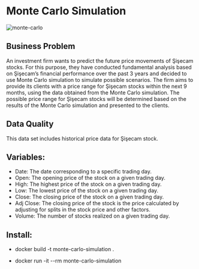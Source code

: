 # Monte Carlo Simulation

![monte-carlo](https://user-images.githubusercontent.com/111612847/228836535-11324c4b-049d-42eb-bf4d-6c7f24125c6e.png)

## Business Problem
An investment firm wants to predict the future price movements of Şişecam stocks. For this purpose, they have conducted fundamental analysis based on Şişecam’s financial performance over the past 3 years and decided to use Monte Carlo simulation to simulate possible scenarios. The firm aims to provide its clients with a price range for Şişecam stocks within the next 9 months, using the data obtained from the Monte Carlo simulation. The possible price range for Şişecam stocks will be determined based on the results of the Monte Carlo simulation and presented to the clients.

## Data Quality
This data set includes historical price data for Şişecam stock.

## Variables:

* Date: The date corresponding to a specific trading day.
* Open: The opening price of the stock on a given trading day.
* High: The highest price of the stock on a given trading day.
* Low: The lowest price of the stock on a given trading day.
* Close: The closing price of the stock on a given trading day.
* Adj Close: The closing price of the stock is the price calculated by adjusting for splits in the stock price and other factors.
* Volume: The number of stocks realized on a given trading day.

## Install: 
- docker build -t monte-carlo-simulation .

- docker run -it --rm monte-carlo-simulation

